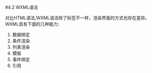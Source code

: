 #4.2 WXML语法

对比HTML语法,WXML语法除了标签不一样，渲染界面的方式也存在差异。
WXML具有下面的几种能力:

1. 数据绑定
2. 条件渲染
3. 列表渲染
4. 模板
5. 事件绑定
6. 引用